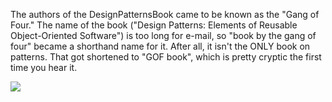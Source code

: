 <pic src="introduction/book-designpatterns.jpg" width="200px" />
  
The authors of the DesignPatternsBook came to be known as the "Gang of Four." The name of the book ("Design Patterns: Elements of Reusable Object-Oriented Software") is too long for e-mail, so "book by the gang of four" became a shorthand name for it. After all, it isn't the ONLY book on patterns. That got shortened to "GOF book", which is pretty cryptic the first time you hear it. 

<img src="https://cdn-images-1.medium.com/max/800/1*eaKM2sr72Gp4sd9VBNL59A.gif" />

<panel header="An example pattern from the book: Singleton :one: " expandable type="seamless">
  <include src="../singleton/index.md" />
</panel>

